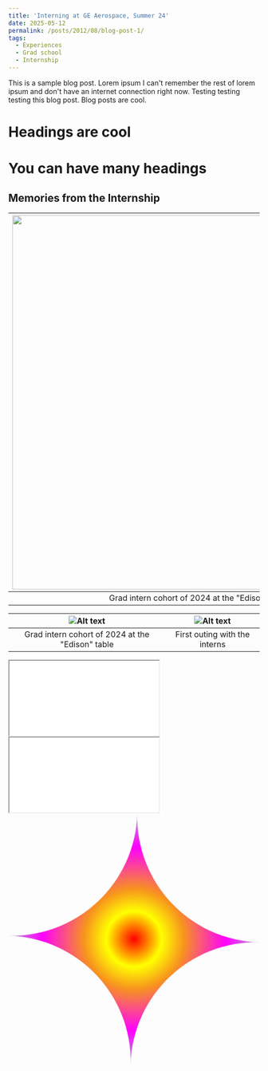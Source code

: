 ```yaml
---
title: 'Interning at GE Aerospace, Summer 24'
date: 2025-05-12
permalink: /posts/2012/08/blog-post-1/
tags:
  - Experiences
  - Grad school
  - Internship
---
```


This is a sample blog post. Lorem ipsum I can't remember the rest of lorem ipsum and don't have an internet connection right now. Testing testing testing this blog post. Blog posts are cool.

Headings are cool
======

You can have many headings
======

Memories from the Internship
------

| <img src="https://github.com/MekaSaiKrishna/mekasite/blob/master/images/GE_group_pic_1.jpg" width="750" /> | <img src="https://github.com/MekaSaiKrishna/mekasite/blob/master/images/GE_group_pic_2.jpg" width="750" />|
|:--:|:--:| 
| Grad intern cohort of 2024 at the "Edison" table | First outing with the interns |


| ![Alt text](/images/paragraph-indent.png) | ![Alt text](/images/paragraph-indent.png)|
|:--:|:--:| 
| Grad intern cohort of 2024 at the "Edison" table | First outing with the interns |

<iframe src="/assets/plots/plot.html"></iframe>

<iframe src="/assets/plots/bokeh_plot.html"></iframe>


<?xml version="1.0" encoding="UTF-8"?>
<svg id="b" xmlns="http://www.w3.org/2000/svg" xmlns:xlink="http://www.w3.org/1999/xlink" viewBox="0 0 322.01 322.01">
    <defs>
        <style>
            .e{
                fill:url(#d);
            }
            .rotate{
                transform-origin: center;
                animation: rotation 20s infinite linear;
            }
            @keyframes rotation{
                from{
                    transform: rotate(0deg);
                }
                to{
                    transform: rotate(359deg);
                }
            }
        </style>
        <radialGradient id="d" cx="161.01" cy="161.01" fx="161.01" fy="161.01" r="161.01" gradientUnits="userSpaceOnUse">
            <stop offset="0" stop-color="red"/>
            <stop offset=".22" stop-color="#ff0"/>
            <stop offset=".4" stop-color="#f7931e"/>
            <stop offset=".73" stop-color="#f0f"/>
            <stop offset="1" stop-color="#aca1c9"/>
        </radialGradient>
        </defs>
    <g id="c" class="rotate">
        <path class="e" d="M322.01,161c-88.92,0-161.01,72.09-161.01,161.01,0-88.92-72.08-161.01-161-161.01C88.92,161,161,88.92,161,0c0,88.92,72.09,161,161.01,161Z"/>
    </g>
</svg>


